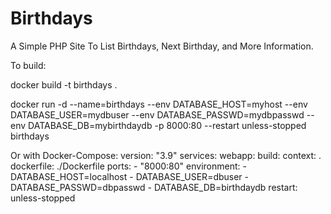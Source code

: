 # Birthdays
A Simple PHP Site To List Birthdays, Next Birthday, and More Information.

To build:

docker build -t birthdays .

docker run -d --name=birthdays --env DATABASE_HOST=myhost --env DATABASE_USER=mydbuser --env DATABASE_PASSWD=mydbpasswd --env DATABASE_DB=mybirthdaydb -p 8000:80 --restart unless-stopped birthdays

Or with Docker-Compose:
version: "3.9"
services:
  webapp:
    build:
      context: .
      dockerfile: ./Dockerfile
    ports:
      - "8000:80"
    environment:
      - DATABASE_HOST=localhost
      - DATABASE_USER=dbuser
      - DATABASE_PASSWD=dbpasswd
      - DATABASE_DB=birthdaydb
    restart: unless-stopped
